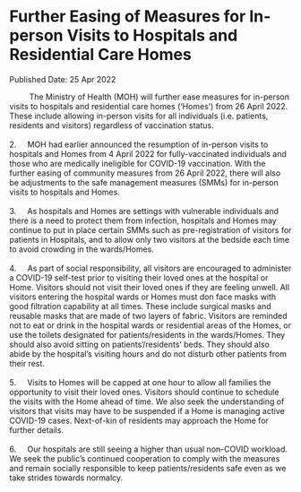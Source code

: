 <html>
    <meta http-equiv="Content-Type" content="text/html; charset=utf-8"/>
    <meta charset="utf-8"/>
    <title>Further Easing of Measures for In-person Visits to Hospitals and Residential Care Homes</title>
    <body><h1>Further Easing of Measures for In-person Visits to Hospitals and Residential Care Homes</h1>
    <p>Published Date: 25 Apr 2022</p> &nbsp; &nbsp; &nbsp; &nbsp; &nbsp;The Ministry of Health (MOH) will further ease measures for in-person visits to hospitals and residential care homes (‘Homes’) from 26 April 2022. These include allowing in-person visits for all individuals (i.e. patients, residents and visitors) regardless of vaccination status.<br><br>2.&nbsp; &nbsp; &nbsp;MOH had earlier announced the resumption of in-person visits to hospitals and Homes from 4 April 2022 for fully-vaccinated individuals and those who are medically ineligible for COVID-19 vaccination. With the further easing of community measures from 26 April 2022, there will also be adjustments to the safe management measures (SMMs) for in-person visits to hospitals and Homes.&nbsp;<br><br>3.&nbsp; &nbsp; &nbsp;As hospitals and Homes are settings with vulnerable individuals and there is a need to protect them from infection, hospitals and Homes may continue to put in place certain SMMs such as pre-registration of visitors for patients in Hospitals, and to allow only two visitors at the bedside each time to avoid crowding in the wards/Homes.&nbsp;<br><br>4.&nbsp; &nbsp; &nbsp;As part of social responsibility, all visitors are encouraged to administer a COVID-19 self-test prior to visiting their loved ones at the hospital or Home. Visitors should not visit their loved ones if they are feeling unwell. All visitors entering the hospital wards or Homes must don face masks with good filtration capability at all times. These include surgical masks and reusable masks that are made of two layers of fabric. Visitors are reminded not to eat or drink in the hospital wards or residential areas of the Homes, or use the toilets designated for patients/residents in the wards/Homes. They should also avoid sitting on patients’/residents’ beds. They should also abide by the hospital’s visiting hours and do not disturb other patients from their rest.<br><br>5.&nbsp; &nbsp; &nbsp;Visits to Homes will be capped at one hour to allow all families the opportunity to visit their loved ones. Visitors should continue to schedule the visits with the Home ahead of time. We also seek the understanding of visitors that visits may have to be suspended if a Home is managing active COVID-19 cases. Next-of-kin of residents may approach the Home for further details.&nbsp;&nbsp;<br>&nbsp;&nbsp;<br>6.&nbsp; &nbsp; &nbsp;Our hospitals are still seeing a higher than usual non-COVID workload. We seek the public’s continued cooperation to comply with the measures and remain socially responsible to keep patients/residents safe even as we take strides towards normalcy.</body>
</html>